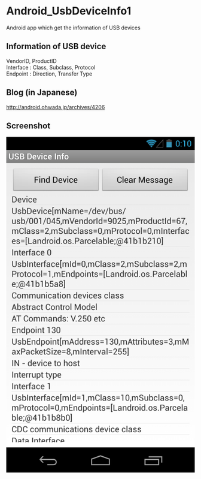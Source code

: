 Android_UsbDeviceInfo1
======================

Android app which get the information of USB devices

## Information of USB device
VendorID, ProductID<br>
Interface : Class, Subclass, Protocol<br>
Endpoint : Direction, Transfer Type<br>

## Blog (in Japanese)
http://android.ohwada.jp/archives/4206

## Screenshot
![screenshot](https://raw.githubusercontent.com/ohwada/Android_UsbDeviceInfo1/master/usb_device_info.png)
